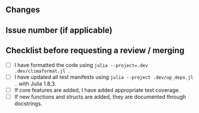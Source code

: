 ## Changes

## Issue number (if applicable)

## Checklist before requesting a review / merging
- [ ] I have formatted the code using `julia --project=.dev .dev/climaformat.jl .`
- [ ] I have updated all test manifests using `julia --project .dev/up_deps.jl .` with Julia 1.8.3.
- [ ] If core features are added, I have added appropriate test coverage.
- [ ] If new functions and structs are added, they are documented through docstrings.